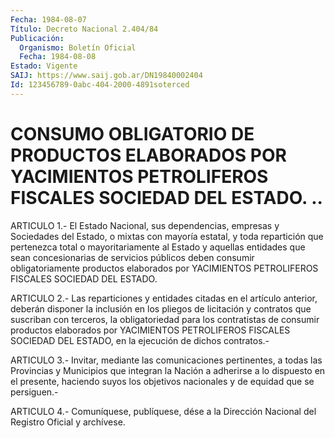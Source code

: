 ```yaml
---
Fecha: 1984-08-07
Título: Decreto Nacional 2.404/84
Publicación:
  Organismo: Boletín Oficial
  Fecha: 1984-08-08
Estado: Vigente
SAIJ: https://www.saij.gob.ar/DN19840002404
Id: 123456789-0abc-404-2000-4891soterced
---
```

# CONSUMO OBLIGATORIO DE PRODUCTOS ELABORADOS POR YACIMIENTOS PETROLIFEROS FISCALES SOCIEDAD DEL ESTADO. ..

<a id="1"></a>
ARTICULO  1.-  El  Estado  Nacional,  sus  dependencias, empresas y Sociedades  del  Estado,  o  mixtas  con mayoría  estatal,  y  toda repartición  que pertenezca total o mayoritariamente  al  Estado  y aquellas entidades  que  sean  concesionarias de servicios públicos deben  consumir  obligatoriamente    productos    elaborados    por YACIMIENTOS PETROLIFEROS FISCALES SOCIEDAD DEL ESTADO.

<a id="2"></a>
ARTICULO  2.-  Las reparticiones y entidades citadas en el artículo anterior,  deberán    disponer  la  inclusión  en  los  pliegos  de licitación y contratos que suscriban con terceros, la obligatoriedad  para  los    contratistas   de  consumir  productos elaborados  por  YACIMIENTOS  PETROLIFEROS  FISCALES  SOCIEDAD  DEL ESTADO, en la ejecución de dichos contratos.-

<a id="3"></a>
ARTICULO  3.-  Invitar,  mediante las comunicaciones pertinentes, a todas  las  Provincias  y  Municipios  que  integran  la  Nación  a adherirse  a  lo  dispuesto en  el  presente,  haciendo  suyos  los objetivos nacionales y de equidad que se persiguen.-

<a id="4"></a>
ARTICULO  4.- Comuníquese, publíquese, dése a la Dirección Nacional del Registro Oficial y archívese.